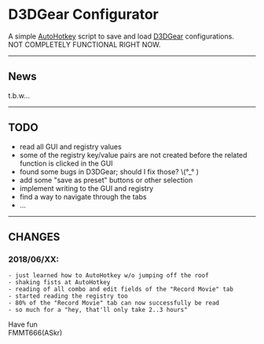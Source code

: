 
D3DGear Configurator
====================

A simple [AutoHotkey][2] script to save and load [D3DGear][1] configurations.  
NOT COMPLETELY FUNCTIONAL RIGHT NOW.


---

## News

  t.b.w...


---

## TODO

  - read all GUI and registry values
  - some of the registry key/value pairs are not created before the related function is clicked in the GUI
  - found some bugs in D3DGear; should I fix those? \\(°_° )
  - add some "save as preset" buttons or other selection
  - implement writing to the GUI and registry
  - find a way to navigate through the tabs
  - ...

---

## CHANGES

### 2018/06/XX:
    - just learned how to AutoHotkey w/o jumping off the roof
    - shaking fists at AutoHotkey
    - reading of all combo and edit fields of the "Record Movie" tab
    - started reading the registry too
    - 80% of the "Record Movie" tab can now successfully be read
    - so much for a "hey, that'll only take 2..3 hours"
          


Have fun  
FMMT666(ASkr)  


[1]: http://www.d3dgear.com
[2]: https://autohotkey.com
